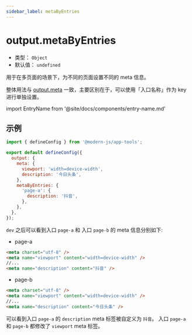 ```yaml
---
sidebar_label: metaByEntries
---
```


# output.metaByEntries



- 类型： `Object`
- 默认值： `undefined`

用于在多页面的场景下，为不同的页面设置不同的 meta 信息。

整体用法与 [output.meta](/docs/apis/config/output/meta) 一致，主要区别在于，可以使用「入口名称」作为 key 进行单独设置。

import EntryName from '@site/docs/components/entry-name.md'

<EntryName />

## 示例

```js title="modern.config.js"
import { defineConfig } from '@modern-js/app-tools';

export default defineConfig({
  output: {
    meta: {
      viewport: 'width=device-width',
      description: '今日头条',
    },
    metaByEntries: {
      'page-a': {
        description: '抖音',
      },
    },
  },
});
```

`dev` 之后可以看到入口 `page-a` 和 入口 `page-b` 的 meta 信息分别如下:

- page-a

```html
<meta charset="utf-8" />
<meta name="viewport" content="width=device-width" />
//...
<meta name="description" content="抖音" />
```

- page-b

```html
<meta charset="utf-8" />
<meta name="viewport" content="width=device-width" />
//...
<meta name="description" content="今日头条" />
```

可以看到入口 `page-a` 的 `description` meta 标签被自定义为 `抖音`。 入口 `page-a` 和 `page-b` 都修改了 `viewport` meta 标签。
